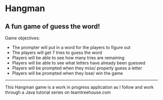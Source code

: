 Hangman
======
A fun game of guess the word!
-------
Game objectives:
* The prompter will put in a word for the players to figure out
* The players will get 7 tries to guess the word
* Players will be able to see how many tries are remaining
* Players will be able to see what letters have already been guessed
* Players will be prompted when they miss/ properly guess a letter
* Players will be prompted when they lose/ win the game

 -------
This Hangman game is a work in progress application as I follow and work through a Java tutorial series on teamtreehouse.com 
